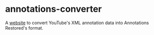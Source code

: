 # annotations-converter
A [website](https://isaackd.github.io/annotations-converter/) to convert YouTube's XML annotation data into Annotations Restored's format.
